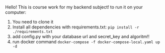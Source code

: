 Hello! This is course work for my backend subject! 
to run it on your computer:
1) You need to clone it
2) Install all dependencies with requirements.txt: `pip install -r ./requirements.txt`
4) add config.py with your database url and secret_key and algoritm!!
5) run docker command `docker-compose -f docker-compose-local.yaml up -d`
